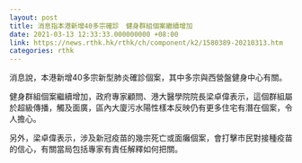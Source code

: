 ```yaml
---
layout: post
title: 消息指本港新增40多宗確診　健身群組個案繼續增加
date: 2021-03-13 12:33:33.000000000 +08:00
link: https://news.rthk.hk/rthk/ch/component/k2/1580389-20210313.htm
categories: rthk
---
```


消息說，本港新增40多宗新型肺炎確診個案，其中多宗與西營盤健身中心有關。

健身群組個案繼續增加，政府專家顧問、港大醫學院院長梁卓偉表示，這個群組屬於超級傳播，觸及面廣，區內大廈污水陽性樣本反映仍有更多住宅有潛在個案，令人擔心。

另外，梁卓偉表示，涉及新冠疫苗的幾宗死亡或面癱個案，會打擊市民對接種疫苗的信心，有關當局包括專家有責任解釋如何把關。
